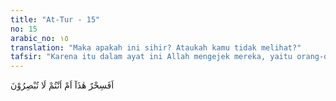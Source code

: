 ```yaml
---
title: "At-Tur - 15"
no: 15
arabic_no: ١٥
translation: "Maka apakah ini sihir? Ataukah kamu tidak melihat?"
tafsir: "Karena itu dalam ayat ini Allah mengejek mereka, yaitu orang-orang musyrik yang ketika di dunia menganggap Muhammad saw tukang sihir yang menyihir akal dan menutup mata mereka. Allah swt mengejek mereka ketika mereka diazab di akhirat. \"Apakah yang mereka lihat dengan mata kepala mereka sekarang ini, seperti azab yang diberitahukan kepada mereka di dunia itu, ataukah mereka masih terlena oleh sihir seperti dahulu mereka menganggap Muhammad saw menyihir mereka di dunia, ataukah mata mereka tidak melihat apa-apa?\" Sungguh azab itu telah menjadi kenyataan, mata mereka tidak kena sihir dan tidak pula ditutupi. \n\nJelasnya apakah dalam penglihatan mereka ada keraguan ataukah mata mereka sedang sakit? Tidak, kedua-duanya tidak, yang mereka lihat itu adalah kenyataan yang sebenarnya."
---
```


اَفَسِحْرٌ هٰذَآ اَمْ اَنْتُمْ لَا تُبْصِرُوْنَ 
